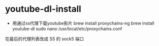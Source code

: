 # youtube-dl-install
* 用通过ss代理下载youtube影片
brew install proxychains-ng 
brew install youtube-dl 
sudo nano /usr/local/etc/proxychains.conf 

在最后的代理列表改成 SS 的 sock5 端口 


